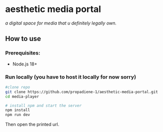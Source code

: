 # aesthetic media portal
_a digital space for media that u definitely legally own._

## How to use
### Prerequisites:
- Node.js 18+

### Run locally (you have to host it locally for now sorry)
```bash
#clone repo
git clone https://github.com/propadiene-1/aesthetic-media-portal.git
cd media-player

# install npm and start the server
npm install
npm run dev
```
Then open the printed url.